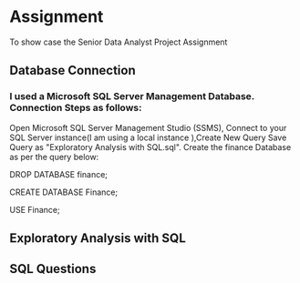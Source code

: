 # Assignment
To show case the Senior Data Analyst Project Assignment

## Database Connection

### I used a Microsoft SQL Server Management Database. Connection Steps as follows:

Open Microsoft SQL Server Management Studio (SSMS), Connect to your SQL Server instance(I am using a local instance ),Create New Query 
Save Query as "Exploratory Analysis with SQL.sql".
Create the finance Database as per the query below:

DROP DATABASE finance;

CREATE DATABASE Finance;

USE Finance;

## Exploratory Analysis with SQL





## SQL Questions
